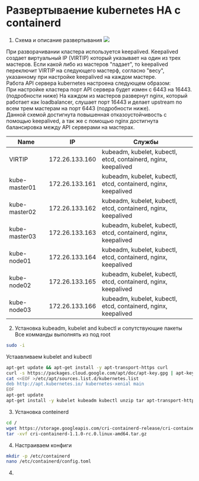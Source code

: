 # Развертываение kubernetes HA с containerd
1. Cхема и описание развертывания
![](https://habrastorage.org/webt/db/xm/pn/dbxmpnpsth-psiiyn_ittkfkc4a.png)

При разворачивании кластера используется keepalived. Keepalived  создает виртуальный IP (VIRTIP) который указывает на один из трех мастеров. 
Если какой либо из мастеров "падает", то keepalived переключит VIRTIP на следующего мастерф, согласно "весу", указанному при настройке keepalived на каждом мастере.<br/>
Работа API сервера kubernetes настроена следующем образом:<br/>
При настройке кластера порт API сервера будет измен с 6443 на 16443.(подробности ниже) На каждом из мастеров развернут nginx, который работает как loadbalancer, слушает порт 16443 и делает upstream по всем трем мастерам на порт 6443 (подробности ниже). <br/>
Данной схемой достигнута повышенная отказоустойчивость c помощью keepalived, а так же с помощью nginx достигнута балансировка между API серверами на мастерах.<br/>

Name            | IP                              |Службы
----------------|---------------------------------|--------------
VIRTIP          | 172.26.133.160                  | kubeadm, kubelet, kubectl, etcd, containerd, nginx, keepalived
kube-master01   | 172.26.133.161                  | kubeadm, kubelet, kubectl, etcd, containerd, nginx, keepalived
kube-master02   | 172.26.133.162                  | kubeadm, kubelet, kubectl, etcd, containerd, nginx, keepalived   
kube-master03   | 172.26.133.163                  | kubeadm, kubelet, kubectl, etcd, containerd, nginx, keepalived
kube-node01     | 172.26.133.164                  | kubeadm, kubelet, kubectl, etcd, containerd, nginx, keepalived
kube-node02     | 172.26.133.165                  | kubeadm, kubelet, kubectl, etcd, containerd, nginx, keepalived
kube-node03     | 172.26.133.166                  | kubeadm, kubelet, kubectl, etcd, containerd, nginx, keepalived

2. Установка kubeadm, kubelet and kubectl и сопутствующие пакеты
Все комманды выполнять из под root
```bash
sudo -i
```
Устаавливаем kubelet and kubectl
```bash
apt-get update && apt-get install -y apt-transport-https curl
curl -s https://packages.cloud.google.com/apt/doc/apt-key.gpg | apt-key add -
cat <<EOF >/etc/apt/sources.list.d/kubernetes.list
deb http://apt.kubernetes.io/ kubernetes-xenial main
EOF
apt-get update
apt-get install -y kubelet kubeadm kubectl unzip tar apt-transport-https btrfs-tools libseccomp2 socat util-linux mc vim keepalived
```
3. Установка conteinerd
```bash
cd /
wget https://storage.googleapis.com/cri-containerd-release/cri-containerd-1.1.0-rc.0.linux-amd64.tar.gz
tar -xvf cri-containerd-1.1.0-rc.0.linux-amd64.tar.gz
```
4. Настраиваем конфиги
```bash
mkdir -p /etc/containerd
nano /etc/containerd/config.toml

```
4. 

